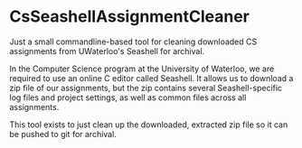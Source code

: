 # CsSeashellAssignmentCleaner
Just a small commandline-based tool for cleaning downloaded CS assignments from UWaterloo's Seashell for archival.

In the Computer Science program at the University of Waterloo, we are required to use an online C editor called Seashell. It allows us to download a zip file of our assignments, but the zip contains several Seashell-specific log files and project settings, as well as common files across all assignments.

This tool exists to just clean up the downloaded, extracted zip file so it can be pushed to git for archival.
